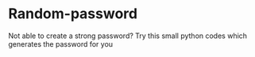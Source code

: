 # Random-password

Not able to create a strong password?
Try this small python codes which generates the password for you
